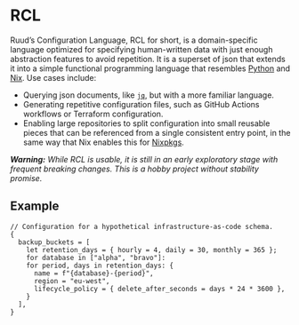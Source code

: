 # RCL

Ruud’s Configuration Language, RCL for short, is a domain-specific language
optimized for specifying human-written data with just enough abstraction
features to avoid repetition. It is a superset of json that extends it into a
simple functional programming language that resembles [Python][python] and
[Nix][nix]. Use cases include:

 * Querying json documents, like [`jq`][jq], but with a more familiar language.
 * Generating repetitive configuration files, such as GitHub Actions workflows
   or Terraform configuration.
 * Enabling large repositories to split configuration into small reusable pieces
   that can be referenced from a single consistent entry point, in the same way
   that Nix enables this for [Nixpkgs][nixpkgs].

[python]:  https://www.python.org/
[nix]:     https://nixos.org/manual/nix/stable/language/
[jq]:      https://jqlang.github.io/jq/manual/
[nixpkgs]: https://github.com/nixos/nixpkgs

_**Warning:** While RCL is usable, it is still in an early exploratory stage
with frequent breaking changes. This is a hobby project without stability
promise._

## Example

```rcl
// Configuration for a hypothetical infrastructure-as-code schema.
{
  backup_buckets = [
    let retention_days = { hourly = 4, daily = 30, monthly = 365 };
    for database in ["alpha", "bravo"]:
    for period, days in retention_days: {
      name = f"{database}-{period}",
      region = "eu-west",
      lifecycle_policy = { delete_after_seconds = days * 24 * 3600 },
    }
  ],
}
```
